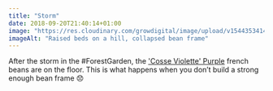 ```yaml
---
title: "Storm"
date: 2018-09-20T21:40:14+01:00
image: "https://res.cloudinary.com/growdigital/image/upload/v1544353414/beans-30916709138.jpg"
imageAlt: "Raised beds on a hill, collapsed bean frame"
---
```


After the storm in the #ForestGarden, the ['Cosse Violette' Purple](http://www.realseeds.co.uk/beans.html) french beans are on the floor. This is what happens when you don’t build a strong enough bean frame 😞
